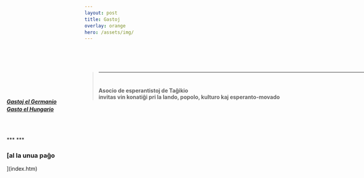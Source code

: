 ```yaml
---
layout: post
title: Gastoj
overlay: orange
hero: /assets/img/
---
```




<div id="Layer1" style="Z-INDEX: 1; LEFT: 225px; WIDTH: 777px; POSITION: absolute; TOP: 206px; HEIGHT: 393px">

> # 
> 
> <div data-align="center">
> 
> ****
> 
> </div>
> 
>   
>   
> 
> # 
> 
> <div data-align="center">
> 
> **Asocio de esperantistoj de Taĝikio  
> invitas vin konatiĝi pri la lando, popolo, kulturo kaj
> esperanto-movado**
> 
> </div>
> 
>   

</div>

![](index.files/spacer.gif)

<div id="layer2" style="position: absolute; width: 199px; height: 25px; z-index: 2; left: 24px;
 top: 300px">

***<span lang="ru"> [Gastoj el
Germanio](gastoj/gastoj_el_germanio.htm)***

</div>

<div id="layer2" style="position: absolute; width: 199px; height: 25px; z-index: 2; left: 24px;
 top: 320px">

***<span lang="ru"> [Gasto el
Hungario](gastoj/gasto_el_hungario.htm)***

</div>

<div id="layer2" style="position: absolute; width: 199px; height: 25px; z-index: 2; left: 24px;
 top: 400px">

***<span lang="ru"> ***

### [al la unua paĝo  
](index.htm)

</div>
